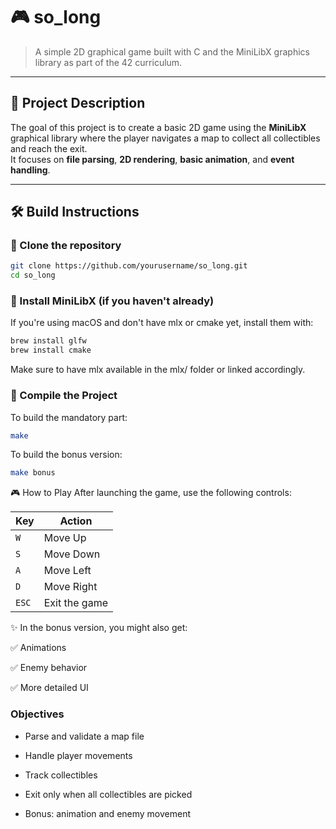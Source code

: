 # 🎮 so_long

> A simple 2D graphical game built with C and the MiniLibX graphics library as part of the 42 curriculum.

---

## 📌 Project Description

The goal of this project is to create a basic 2D game using the **MiniLibX** graphical library where the player navigates a map to collect all collectibles and reach the exit.  
It focuses on **file parsing**, **2D rendering**, **basic animation**, and **event handling**.

---

## 🛠️ Build Instructions

### 🔹 Clone the repository

```bash
git clone https://github.com/yourusername/so_long.git
cd so_long
```

### 🔹 Install MiniLibX (if you haven't already)
If you're using macOS and don't have mlx or cmake yet, install them with:
```bash
brew install glfw
brew install cmake
```
Make sure to have mlx available in the mlx/ folder or linked accordingly.


### 🔹 Compile the Project
To build the mandatory part:
```bash
make
```

To build the bonus version:
```bash
make bonus
```

🎮 How to Play
After launching the game, use the following controls:

| Key     |       Action    |
|---------|-----------------|
|    `W`  |   Move Up       | 
|    `S`  |   Move Down     |
|    `A`  |   Move Left     |
|    `D`  |   Move Right    |
|   `ESC` |   Exit the game |


✨ In the bonus version, you might also get:

✅ Animations

✅ Enemy behavior

✅ More detailed UI


### Objectives
 - Parse and validate a map file

 - Handle player movements

 - Track collectibles

 - Exit only when all collectibles are picked

 - Bonus: animation and enemy movement

















